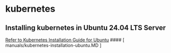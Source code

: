 # kubernetes
## Installing kubernetes in Ubuntu 24.04 LTS Server

[Refer to Kubernetes Installation Guide for Ubuntu](manuals/kubernetes-installation-ubuntu.MD) #### [ manuals/kubernetes-installation-ubuntu.MD ]

